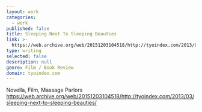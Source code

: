 ```yaml
---
layout: work
categories:
  - work
published: false
title: Sleeping Next To Sleeping Beauties
link: >-
  https://web.archive.org/web/20151203104518/http://tyoindex.com/2013/03/sleeping-next-to-sleeping-beauties/
type: writing
selected: false
description: null
genre: Film / Book Review
domain: tyoindex.com
---
```



Novella, Film, Massage Parlors https://web.archive.org/web/20151203104518/http://tyoindex.com/2013/03/sleeping-next-to-sleeping-beauties/
